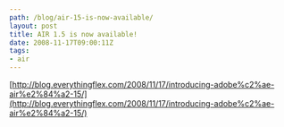 ```yaml
---
path: /blog/air-15-is-now-available/
layout: post
title: AIR 1.5 is now available!
date: 2008-11-17T09:00:11Z
tags:
- air
---
```


[http://blog.everythingflex.com/2008/11/17/introducing-adobe%c2%ae-air%e2%84%a2-15/](http://blog.everythingflex.com/2008/11/17/introducing-adobe%c2%ae-air%e2%84%a2-15/)